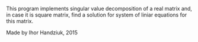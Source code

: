 This program implements singular value decomposition of a real matrix
and, in case it is square matrix, find a solution for system of liniar
equations for this matrix.
 
Made by Ihor Handziuk, 2015
